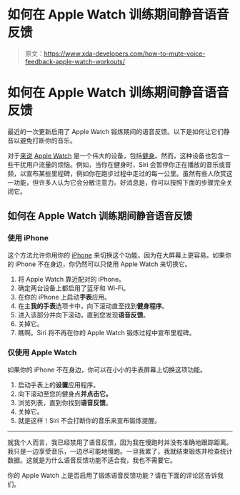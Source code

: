 # 如何在 Apple Watch 训练期间静音语音反馈

> 原文：<https://www.xda-developers.com/how-to-mute-voice-feedback-apple-watch-workouts/>

# 如何在 Apple Watch 训练期间静音语音反馈

最近的一次更新启用了 Apple Watch 锻炼期间的语音反馈。以下是如何让它们静音以避免打断你的音乐。

对于[来说](https://www.xda-developers.com/apple-watch-more-than-fitness/) [Apple Watch](https://www.xda-developers.com/best-apple-watch) 是一个伟大的设备，包括[健身](https://www.xda-developers.com/apple-watch-series-7-fitness/)。然而，这种设备也包含一些干扰用户流量的烦恼。例如，当你在健身时，Siri 会暂停你正在播放的音乐或音频，以宣布某些里程碑，例如你在跑步过程中走过的每一公里。虽然有些人欣赏这一功能，但许多人认为它会分散注意力。好消息是，你可以按照下面的步骤完全关闭它。

## 如何在 Apple Watch 训练期间静音语音反馈

### 使用 iPhone

这个方法允许你用你的 [iPhone](http://xda-developers.com/best-iphone) 来切换这个功能，因为在大屏幕上更容易。如果你的 iPhone 不在身边，你仍然可以只使用 Apple Watch 来切换它。

1.  将 Apple Watch 靠近配对的 iPhone。
2.  确定两台设备上都启用了蓝牙和 Wi-Fi。
3.  在你的 iPhone 上启动**手表**应用。
4.  在主**我的手表**选项卡中，向下滚动直至找到**健身程序**。
5.  进入该部分并向下滚动，直到您发现**语音反馈**。
6.  关掉它。
7.  瞧啊。Siri 将不再在你的 Apple Watch 锻炼过程中宣布里程碑。

### 仅使用 Apple Watch

如果你的 iPhone 不在身边，你可以在小小的手表屏幕上切换这项功能。

1.  启动手表上的**设置**应用程序。
2.  向下滚动至您的健身点**并点击它。**
3.  浏览列表，直到你找到**语音反馈**。
4.  关掉它。
5.  就是这样！Siri 不会打断你的音乐来宣布锻炼提醒。

* * *

就我个人而言，我已经禁用了语音反馈，因为我在慢跑时并没有准确地跟踪距离。我只是一边享受音乐，一边尽可能地慢跑。一旦我累了，我就结束锻炼并检查统计数据。这就是为什么语音反馈功能不适合我，我也不需要它。

你的 Apple Watch 上是否启用了锻炼语音反馈功能？请在下面的评论区告诉我们。